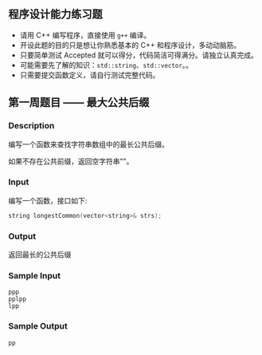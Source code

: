 ## 程序设计能力练习题

- 请用 C++ 编写程序，直接使用 `g++` 编译。
- 开设此题的目的只是想让你熟悉基本的 C++ 和程序设计，多动动脑筋。
- 只要简单测试 Accepted 就可以得分，代码简洁可得满分。请独立认真完成。
- 可能需要先了解的知识：`std::string`、`std::vector`。。
- 只需要提交函数定义，请自行测试完整代码。

## 第一周题目 —— 最大公共后缀

### Description

编写一个函数来查找字符串数组中的最长公共后缀。

如果不存在公共前缀，返回空字符串""。

### Input
编写一个函数，接口如下:

```cpp
string longestCommon(vector<string>& strs);
```

### Output

返回最长的公共后缀

### Sample Input

```
ppp
pplpp
lpp
```

### Sample Output

```
pp
```
